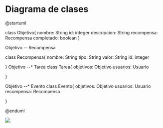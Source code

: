 # Diagrama de clases
@startuml

class Objetivo{
  nombre: String
  id: integer
  descripcion: String
  recompensa: Recompensa
  completado: boolean
  }
  
Objetivo -- Recompensa

class Recompensa{
  nombre: String
  tipo: String
  valor: String
  id: integer


}
Objetivo --* Tarea
class Tarea{
  objetivos: Objetivo
  usuarios: Usuario
  
}

Objetivo --* Evento
class Evento{
  objetivos: Objetivo
  usuarios: Usuario
  recompensa: Recompensa
  
}

@enduml

![](https://www.plantuml.com/plantuml/png/bP4zQWGn38Lxdq9rO2_WQflKWVmSG3CMYu976cJDD67l7WtUB0vaYnI6fy_oUq8-DqVpRQbfhjWQl4oVvBphLm8GNIQZ36zkB9S0N3AmE5t8eYhKPkDrPfMXnsZMPILfcE7rhkFYa9KSYsQOL2kX1Bt6IJ-XS3gDR_f80_bpAETLXtB7glPWvfIkOzOJlACHzfYkZmIzTRHytqRGhMreVC2FheA5tM-_vvt4zMROYtyvFjvUH9r9IdpKDm00)